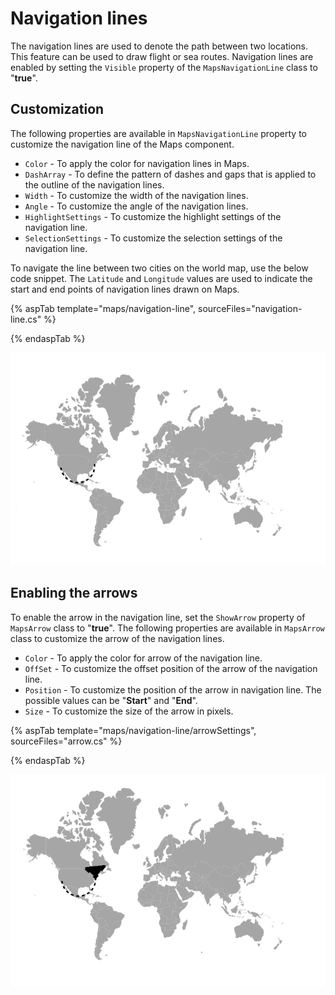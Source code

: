 # Navigation lines

The navigation lines are used to denote the path between two locations. This feature can be used to draw flight or sea routes. Navigation lines are enabled by setting the `Visible` property of the `MapsNavigationLine` class to "**true**".

## Customization

The following properties are available in `MapsNavigationLine` property to customize the navigation line of the Maps component.

* `Color` - To apply the color for navigation lines in Maps.
* `DashArray` - To define the pattern of dashes and gaps that is applied to the outline of the navigation lines.
* `Width` - To customize the width of the navigation lines.
* `Angle` - To customize the angle of the navigation lines.
* `HighlightSettings` - To customize the highlight settings of the navigation line.
* `SelectionSettings` - To customize the selection settings of the navigation line.

To navigate the line between two cities on the world map, use the below code snippet. The `Latitude` and `Longitude` values are used to indicate the start and end points of navigation lines drawn on Maps.

{% aspTab template="maps/navigation-line", sourceFiles="navigation-line.cs" %}

{% endaspTab %}

![Maps with navigation line](./images/Navigationline/navigation-line.PNG)

## Enabling the arrows

To enable the arrow in the navigation line, set the `ShowArrow` property of `MapsArrow` class to "**true**". The following properties are available in `MapsArrow` class to customize the arrow of the navigation lines.

* `Color` - To apply the color for arrow of the navigation line.
* `OffSet` - To customize the offset position of the arrow of the navigation line.
* `Position` - To customize the position of the arrow in navigation line. The possible values can be "**Start**" and "**End**".
* `Size` - To customize the size of the arrow in pixels.

{% aspTab template="maps/navigation-line/arrowSettings", sourceFiles="arrow.cs" %}

{% endaspTab %}

![Enabling the arrow](./images/Navigationline/arrow.PNG)